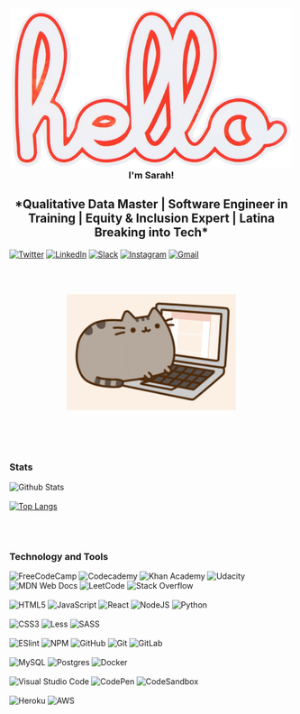 <h3 align="center"><img src="https://raw.githubusercontent.com/smgraywood/smgraywood/master/hello.png" width="500px">
  <br>
I'm Sarah!</h3>

<h2 align="center">*Qualitative Data Master | Software Engineer in Training | Equity & Inclusion Expert | Latina Breaking into Tech*</h2>


<a href="https://twitter.com/TechQuieroMucho">![Twitter](https://img.shields.io/badge/TechQuieroMucho-%231DA1F2.svg?style=for-the-badge&logo=Twitter&logoColor=white)</a>
<a href="https://www.linkedin.com/in/smgraywood/">![LinkedIn](https://img.shields.io/badge/linkedin/smgraywood-%230077B5.svg?style=for-the-badge&logo=linkedin&logoColor=white)</a>
<a href="Intended hyperlink">![Slack](https://img.shields.io/badge/Slack-4A154B?style=for-the-badge&logo=slack&logoColor=white)</a>
<a href="https://www.instagram.com/tech.quiero.mucho/">![Instagram](https://img.shields.io/badge/tech.quiero.mucho-%23E4405F.svg?style=for-the-badge&logo=Instagram&logoColor=white)</a>
<a href="Intended hyperlink">![Gmail](https://img.shields.io/badge/Gmail-D14836?style=for-the-badge&logo=gmail&logoColor=white)</a>

<br>
<br>
<p align="center"><img src="https://raw.githubusercontent.com/smgraywood/smgraywood/master/pusheen.gif" width="300px"></p>
<br>
<br>
<br>
<h3>Stats</h3>

![Github Stats](https://github-readme-stats.vercel.app/api?username=smgraywood&count_private=true&show_icons=true&include_all_commits=true&theme=noctis)
<br>
<br>
[![Top Langs](https://github-readme-stats.vercel.app/api/top-langs/?username=smgraywood&langs_count=8)](https://github.com/smgraywood/github-readme-stats&theme=dracula)

<br>
<br>

<h3>Technology and Tools</h3>

![FreeCodeCamp](https://img.shields.io/badge/Freecodecamp-%23123.svg?&style=for-the-badge&logo=freecodecamp&logoColor=green)
![Codecademy](https://img.shields.io/badge/Codecademy-FFF0E5?style=for-the-badge&logo=codecademy&logoColor=1F243A)
![Khan Academy](https://img.shields.io/badge/KhanAcademy-%2314BF96.svg?style=for-the-badge&logo=KhanAcademy&logoColor=white) 
![Udacity](https://img.shields.io/badge/Udacity-grey?style=for-the-badge&logo=udacity&logoColor=15B8E6)
![MDN Web Docs](https://img.shields.io/badge/MDN_Web_Docs-black?style=for-the-badge&logo=mdnwebdocs&logoColor=white)
![LeetCode](https://img.shields.io/badge/LeetCode-000000?style=for-the-badge&logo=LeetCode&logoColor=#d16c06)
![Stack Overflow](https://img.shields.io/badge/-Stackoverflow-FE7A16?style=for-the-badge&logo=stack-overflow&logoColor=white)
<br>
<br>
![HTML5](https://img.shields.io/badge/html5-%23E34F26.svg?style=for-the-badge&logo=html5&logoColor=white)
![JavaScript](https://img.shields.io/badge/javascript-%23323330.svg?style=for-the-badge&logo=javascript&logoColor=%23F7DF1E)
![React](https://img.shields.io/badge/react-%2320232a.svg?style=for-the-badge&logo=react&logoColor=%2361DAFB)
![NodeJS](https://img.shields.io/badge/node.js-6DA55F?style=for-the-badge&logo=node.js&logoColor=white)
![Python](https://img.shields.io/badge/python-3670A0?style=for-the-badge&logo=python&logoColor=ffdd54)
<br>
<br>
![CSS3](https://img.shields.io/badge/css3-%231572B6.svg?style=for-the-badge&logo=css3&logoColor=white)
![Less](https://img.shields.io/badge/less-2B4C80?style=for-the-badge&logo=less&logoColor=white)
![SASS](https://img.shields.io/badge/SASS-hotpink.svg?style=for-the-badge&logo=SASS&logoColor=white)
<br>
<br>
![ESlint](https://img.shields.io/badge/-ESLint-%234B32C3?style=flat-square&logo=eslint)
![NPM](https://img.shields.io/badge/NPM-%23000000.svg?style=for-the-badge&logo=npm&logoColor=white)
![GitHub](https://img.shields.io/badge/github-%23121011.svg?style=for-the-badge&logo=github&logoColor=white)
![Git](https://img.shields.io/badge/git-%23F05033.svg?style=for-the-badge&logo=git&logoColor=white)
![GitLab](https://img.shields.io/badge/gitlab-%23181717.svg?style=for-the-badge&logo=gitlab&logoColor=white)
<br>
<br>
![MySQL](https://img.shields.io/badge/mysql-%2300f.svg?style=for-the-badge&logo=mysql&logoColor=white)
![Postgres](https://img.shields.io/badge/postgres-%23316192.svg?style=for-the-badge&logo=postgresql&logoColor=white)
![Docker](https://img.shields.io/badge/docker-%230db7ed.svg?style=for-the-badge&logo=docker&logoColor=white)
<br>
<br>
![Visual Studio Code](https://img.shields.io/badge/Visual%20Studio%20Code-0078d7.svg?style=for-the-badge&logo=visual-studio-code&logoColor=white)
![CodePen](https://img.shields.io/badge/CodePen-white?style=for-the-badge&logo=codepen&logoColor=black)
![CodeSandbox](https://img.shields.io/badge/Codesandbox-040404?style=for-the-badge&logo=codesandbox&logoColor=DBDBDB)
<br>
<br>
![Heroku](https://img.shields.io/badge/heroku-%23430098.svg?style=for-the-badge&logo=heroku&logoColor=white)
![AWS](https://img.shields.io/badge/AWS-%23FF9900.svg?style=for-the-badge&logo=amazon-aws&logoColor=white)


<!--
**smgraywood/smgraywood** is a ✨ _special_ ✨ repository because its `README.md` (this file) appears on your GitHub profile.

Here are some ideas to get you started:

- 🔭 I’m currently working on ...
- 🌱 I’m currently learning ...
- 👯 I’m looking to collaborate on ...
- 🤔 I’m looking for help with ...
- 💬 Ask me about ...
- 📫 How to reach me: ...
- 😄 Pronouns: ...
- ⚡ Fun fact: ...
<iframe width="600" height="600" src="https://ionicabizau.github.io/github-profile-languages/api.html?smgraywood" frameborder="0"></iframe>
![Top Langs](https://github-readme-stats.vercel.app/api/top-langs/?username=smgraywood&hide=TeX&layout=compact)
![](<iframe width="600" height="600" src="https://ionicabizau.github.io/github-profile-languages/api.html?smgraywood" frameborder="0"></iframe>)
-->
